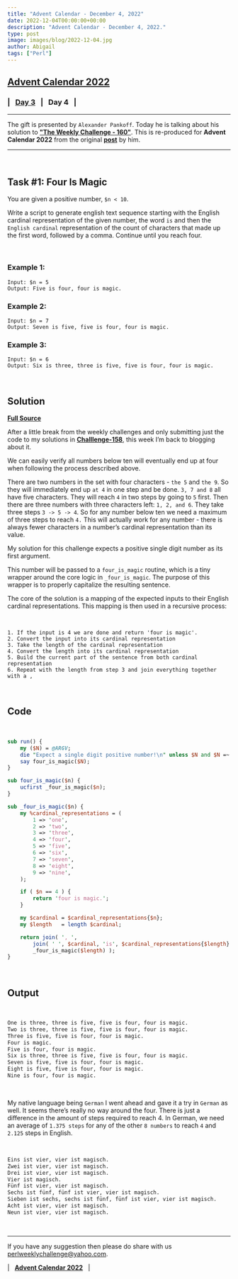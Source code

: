 ```yaml
---
title: "Advent Calendar - December 4, 2022"
date: 2022-12-04T00:00:00+00:00
description: "Advent Calendar - December 4, 2022."
type: post
image: images/blog/2022-12-04.jpg
author: Abigail
tags: ["Perl"]
---
```


## [**Advent Calendar 2022**](/blog/advent-calendar-2022)
### | &nbsp; [**Day 3**](/blog/advent-calendar-2022-12-03) &nbsp; | &nbsp; **Day 4** &nbsp; |
***

The gift is presented by `Alexander Pankoff`. Today he is talking about his solution to [**"The Weekly Challenge - 160"**](/blog/perl-weekly-challenge-160). This is re-produced for **Advent Calendar 2022** from the original [**post**](https://pankoff.net/pages/perl-weekly-challenge/challenge-160-task-1.html) by him.

***

<br>

## Task #1: Four Is Magic

You are given a positive number, `$n < 10`.

Write a script to generate english text sequence starting with the English cardinal representation of the given number, the word `is` and then the `English cardinal` representation of the count of characters that made up the first word, followed by a comma. Continue until you reach four.

<br>

### Example 1:

    Input: $n = 5
    Output: Five is four, four is magic.

### Example 2:

    Input: $n = 7
    Output: Seven is five, five is four, four is magic.

### Example 3:

    Input: $n = 6
    Output: Six is three, three is five, five is four, four is magic.

<br>

## Solution

[**Full Source**](https://github.com/manwar/perlweeklychallenge-club/blob/master/challenge-160/alexander-pankoff/perl/ch-1.pl)

After a little break from the weekly challenges and only submitting just the code to my solutions in [**Challlenge-158**](https://pankoff.net/pages/perl-weekly-challenge/challenge-158.html), this week I’m back to blogging about it.

We can easily verify all numbers below ten will eventually end up at four when following the process described above.

There are two numbers in the set with four characters - `the 5` and `the 9`. So they will immediately end up `at 4` in one step and be done. `3, 7 and 8` all have five characters. They will reach `4` in two steps by going to `5` first. Then there are three numbers with three characters left: `1, 2, and 6`. They take three steps `3 -> 5 -> 4`. So for any number below ten we need a maximum of three steps to reach `4.` This will actually work for any number - there is always fewer characters in a number’s cardinal representation than its value.

My solution for this challenge expects a positive single digit number as its first argument.

This number will be passed to a `four_is_magic` routine, which is a tiny wrapper around the core logic in `_four_is_magic`. The purpose of this wrapper is to properly capitalize the resulting sentence.

The core of the solution is a mapping of the expected inputs to their English cardinal representations. This mapping is then used in a recursive process:

<br>

    1. If the input is 4 we are done and return 'four is magic'.
    2. Convert the input into its cardinal representation
    3. Take the length of the cardinal representation
    4. Convert the length into its cardinal representation
    5. Build the current part of the sentence from both cardinal representation
    6. Repeat with the length from step 3 and join everything together with a ,

<br>

## Code

<br>

```perl
sub run() {
    my ($N) = @ARGV;
    die "Expect a single digit positive number!\n" unless $N and $N =~ m/^\d$/;
    say four_is_magic($N);
}

sub four_is_magic($n) {
    ucfirst _four_is_magic($n);
}

sub _four_is_magic($n) {
    my %cardinal_representations = (
        1 => 'one',
        2 => 'two',
        3 => 'three',
        4 => 'four',
        5 => 'five',
        6 => 'six',
        7 => 'seven',
        8 => 'eight',
        9 => 'nine',
    );

    if ( $n == 4 ) {
        return 'four is magic.';
    }

    my $cardinal = $cardinal_representations{$n};
    my $length   = length $cardinal;

    return join( ', ',
        join( ' ', $cardinal, 'is', $cardinal_representations{$length} ),
        _four_is_magic($length) );
}
```

<br>

## Output

<br>

```perl
One is three, three is five, five is four, four is magic.
Two is three, three is five, five is four, four is magic.
Three is five, five is four, four is magic.
Four is magic.
Five is four, four is magic.
Six is three, three is five, five is four, four is magic.
Seven is five, five is four, four is magic.
Eight is five, five is four, four is magic.
Nine is four, four is magic.
```

<br>

My native language being `German` I went ahead and gave it a try in `German` as well. It seems there’s really no way around the four. There is just a difference in the amount of steps required to reach 4. In German, we need an average of `1.375 steps` for any of the other `8 numbers` to reach `4` and `2.125` steps in English.

<br>

```perl
Eins ist vier, vier ist magisch.
Zwei ist vier, vier ist magisch.
Drei ist vier, vier ist magisch.
Vier ist magisch.
Fünf ist vier, vier ist magisch.
Sechs ist fünf, fünf ist vier, vier ist magisch.
Sieben ist sechs, sechs ist fünf, fünf ist vier, vier ist magisch.
Acht ist vier, vier ist magisch.
Neun ist vier, vier ist magisch.
```

<br>

***

If you have any suggestion then please do share with us <perlweeklychallenge@yahoo.com>.

| &nbsp; [**Advent Calendar 2022**](/blog/advent-calendar-2022) &nbsp; |
